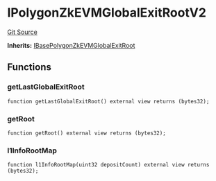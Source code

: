 # IPolygonZkEVMGlobalExitRootV2
[Git Source](https://github.com/agglayer/agglayer-contracts/blob/a8bf2955890e7123a84542ced57636d763299651/contracts/v2/interfaces/IPolygonZkEVMGlobalExitRootV2.sol)

**Inherits:**
[IBasePolygonZkEVMGlobalExitRoot](/contracts/interfaces/IBasePolygonZkEVMGlobalExitRoot.sol/interface.IBasePolygonZkEVMGlobalExitRoot.md)


## Functions
### getLastGlobalExitRoot


```solidity
function getLastGlobalExitRoot() external view returns (bytes32);
```

### getRoot


```solidity
function getRoot() external view returns (bytes32);
```

### l1InfoRootMap


```solidity
function l1InfoRootMap(uint32 depositCount) external view returns (bytes32);
```


